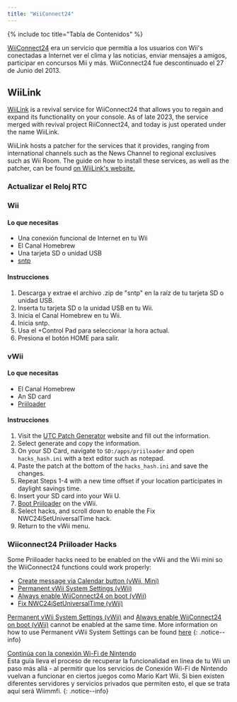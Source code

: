 ```yaml
---
title: "WiiConnect24"
---
```


{% include toc title="Tabla de Contenidos" %}
<!--
This guide provides the means of regaining WiiConnect24 functionality on your console via RiiConnect24.
Although not at all necessary, it is a "nice to have" feature that was originally used for online connectivity in certain applications on the console.
These apps include the Forecast/News Channel, Nintendo Channel, Check Mii Out Channel, some Japan-exclusive channels, and more.
-->

[WiiConnect24](https://wikipedia.org/wiki/WiiConnect24) era un servicio que permitía a los usuarios con Wii's conectadas a Internet ver el clima y las noticias, enviar mensajes a amigos, participar en concursos Mii y más. WiiConnect24 fue descontinuado el 27 de Junio del 2013.

## WiiLink
[WiiLink](https://www.wiilink24.com/) is a revival service for WiiConnect24 that allows you to regain and expand its functionality on your console. As of late 2023, the service merged with revival project RiiConnect24, and today is just operated under the name WiiLink.

WiiLink hosts a patcher for the services that it provides, ranging from international channels such as the News Channel to regional exclusives such as Wii Room. The guide on how to install these services, as well as the patcher, can be found [on WiiLink's website.](https://www.wiilink24.com/guide/)

<!-- move this back to another page? or no -->
### Actualizar el Reloj RTC

### Wii

#### Lo que necesitas
+ Una conexión funcional de Internet en tu Wii
+ El Canal Homebrew
+ Una tarjeta SD o unidad USB
+ [sntp](https://oscwii.org/library/app/sntp)

#### Instrucciones
1. Descarga y extrae el archivo .zip de "sntp" en la raíz de tu tarjeta SD o unidad USB.
1. Inserta tu tarjeta SD o la unidad USB en tu Wii.
1. Inicia el Canal Homebrew en tu Wii.
1. Inicia sntp.
1. Usa el +Control Pad para seleccionar la hora actual.
1. Presiona el botón HOME para salir.

### vWii

#### Lo que necesitas
+ El Canal Homebrew
+ An SD card
+ [Priiloader](priiloader)

#### Instrucciones
1. Visit the [UTC Patch Generator](https://garyodernichts.github.io/priiloader-patch-gen/) website and fill out the information.
2. Select generate and copy the information.
3. On your SD Card, navigate to `SD:/apps/priiloader` and open `hacks_hash.ini` with a text editor such as notepad.
4. Paste the patch at the bottom of the `hacks_hash.ini` and save the changes.
5. Repeat Steps 1-4 with a new time offset if your location participates in daylight savings time.
6. Insert your SD card into your Wii U.
7. [Boot Priiloader](priiloader#section-iii---entering-priiloader) on the vWii.
8. Select hacks, and scroll down to enable the Fix NWC24iSetUniversalTime hack.
9. Return to the vWii menu.

### Wiiconnect24 Priiloader Hacks

Some Priiloader hacks need to be enabled on the vWii and the Wii mini so the WiiConnect24 functions could work properly:

+ [Create message via Calendar button (vWii, Mini)](https://dacotaco.github.io/priiloader/docs/HACKSLIST.html#create-message-via-calendar-button-vwii-mini)
+ [Permanent vWii System Settings (vWii)](https://dacotaco.github.io/priiloader/docs/HACKSLIST.html#permanent-vwii-system-settings-vwii)
+ [Always enable WiiConnect24 on boot (vWii)](https://dacotaco.github.io/priiloader/docs/HACKSLIST.html#always-enable-wiiconnect24-on-boot-vwii)
+ [Fix NWC24iSetUniversalTime (vWii)](https://dacotaco.github.io/priiloader/docs/HACKSLIST.html#fix-nwc24isetuniversaltime-vwii)

[Permanent vWii System Settings (vWii)](https://dacotaco.github.io/priiloader/docs/HACKSLIST.html#permanent-vwii-system-settings-vwii) and [Always enable WiiConnect24 on boot (vWii)](https://dacotaco.github.io/priiloader/docs/HACKSLIST.html#always-enable-wiiconnect24-on-boot-vwii) cannot be enabled at the same time. More information on how to use Permanent vWii System Settings can be found [here](https://dacotaco.github.io/priiloader/docs/FAQ.html#how-to-use-permanent-wii-system-settings-on-vwii)
{: .notice--info}

[Continúa con la conexión Wi-Fi de Nintendo](wiimmfi)<br> Esta guía lleva el proceso de recuperar la funcionalidad en línea de tu Wii un paso más allá - al permitir que los servicios de Conexión Wi-Fi de Nintendo vuelvan a funcionar en ciertos juegos como Mario Kart Wii. Si bien existen diferentes servidores y servicios privados que permiten esto, el que se trata aquí será Wiimmfi.
{: .notice--info}
